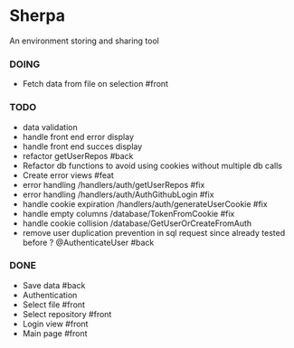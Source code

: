 # Sherpa
An environment storing and sharing tool

### DOING
- Fetch data from file on selection #front

### TODO 
- data validation
- handle front end error display
- handle front end succes display
- refactor getUserRepos #back
- Refactor db functions to avoid using cookies without multiple db calls
- Create error views #feat
- error handling /handlers/auth/getUserRepos #fix
- error handling /handlers/auth/AuthGithubLogin #fix
- handle cookie expiration /handlers/auth/generateUserCookie #fix
- handle empty columns /database/TokenFromCookie #fix
- handle cookie collision /database/GetUserOrCreateFromAuth
- remove user duplication prevention in sql request since already tested before ? @AuthenticateUser #back

### DONE
- Save data #back
- Authentication
- Select file #front
- Select repository #front
- Login view #front
- Main page #front
